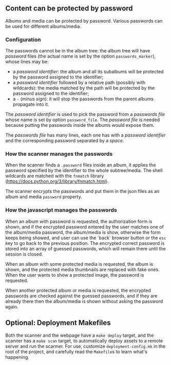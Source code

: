 ## Content can be protected by password

Albums and media can be protected by password. Various passwords can be used for different albums/media.

### Configuration

The passwords cannot be in the album tree: the album tree will have _password_ files (the actual name is set by the option `passwords_marker`), whose lines may be:

* a _password identifier_: the album and all its subalbums will be protected by the password assigned to the identifier;
* a _password identifier_ followed by a relative path (possibly with wildcards): the media matched by the path will be protected by the password assigned to the identifier;
* a `-` (_minus sign_): it will stop the passwords from the parent albums propagate into it.

The _password identifier_ is used to pick the password from a _passwords file_ whose name is set by option `password_file`. The _password file_ is needed because putting the passwords inside the albums would expose them.

The _passwords file_ has many lines, each one has with a _password identifier_ and the corresponding password separated by a _space_.

### How the scanner manages the passwords

When the scanner finds a `.password` files inside an album, it applies the password specified by the identifier to the whole subtree/media. The shell wildcards are matched with the `fnmatch` library (https://docs.python.org/3/library/fnmatch.html).

The scanner encrypts the passwords and put them in the json files as an album and media `password` property.

### How the javascript manages the passwords

When an album with password is requested, the authorization form is shown, and if the encrypted password entered by the user matches one of the album/media password, the album/media is show, otherwise the form keeps being showed, and user can use the ´back´ browser button or the `esc` key to go back to the previous position. The encrypted correct password is stored into an array of guessed passwords, which will remain there until the session is closed.

When an album with some protected media is requested, the album is shown, and the protected media thumbnails are replaced with fake ones. When the user wants to show a protected image, the password is requested.

When another protected album or media is requested, the encrypted passwords are checked against the guessed passwords, and if they are already there then the album/media is shown without asking the password again.

## Optional: Deployment Makefiles

Both the scanner and the webpage have a `make deploy` target, and the scanner has a `make scan` target, to automatically deploy assets to a remote server and run the scanner. For use, customize `deployment-config.mk` in the root of the project, and carefully read the `Makefile`s to learn what's happening.
